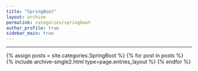 ```yaml
---
title: "SpringBoot"
layout: archive
permalink: categories/springboot
author_profile: true
sidebar_main: true
---
```


<!-- 공백이 포함되어 있는 카테고리 이름의 경우 site.categories.['a b c'] 이런식으로! -->

***

{% assign posts = site.categories.SpringBoot %}
{% for post in posts %} {% include archive-single2.html type=page.entries_layout %} {% endfor %}